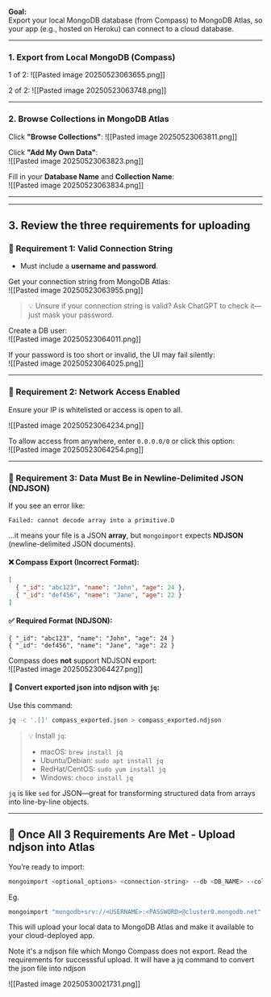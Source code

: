 
**Goal:**  
Export your local MongoDB database (from Compass) to MongoDB Atlas, so your app (e.g., hosted on Heroku) can connect to a cloud database.

---

### 1. Export from Local MongoDB (Compass)

1 of 2:
![[Pasted image 20250523063655.png]]  

2 of 2:
![[Pasted image 20250523063748.png]]

---

### 2. Browse Collections in MongoDB Atlas

Click **"Browse Collections"**:
![[Pasted image 20250523063811.png]]

Click **"Add My Own Data"**:  
![[Pasted image 20250523063823.png]]

Fill in your **Database Name** and **Collection Name**:  
![[Pasted image 20250523063834.png]]

---


---

## 3. Review the three requirements for uploading

### 📌 Requirement 1: Valid Connection String

- Must include a **username and password**.

Get your connection string from MongoDB Atlas:  
![[Pasted image 20250523063955.png]]

> 💡 Unsure if your connection string is valid? Ask ChatGPT to check it—just mask your password.

Create a DB user:  
![[Pasted image 20250523064011.png]]

If your password is too short or invalid, the UI may fail silently:  
![[Pasted image 20250523064025.png]]

---

### 📌 Requirement 2: Network Access Enabled

Ensure your IP is whitelisted or access is open to all.

![[Pasted image 20250523064234.png]]

To allow access from anywhere, enter `0.0.0.0/0` or click this option:  
![[Pasted image 20250523064254.png]]

---

### 📌 Requirement 3: Data Must Be in Newline-Delimited JSON (NDJSON)

If you see an error like:

```
Failed: cannot decode array into a primitive.D
```

…it means your file is a JSON **array**, but `mongoimport` expects **NDJSON** (newline-delimited JSON documents).

#### ❌ Compass Export (Incorrect Format):

```json
[
  { "_id": "abc123", "name": "John", "age": 24 },
  { "_id": "def456", "name": "Jane", "age": 22 }
]
```

#### ✅ Required Format (NDJSON):

```
{ "_id": "abc123", "name": "John", "age": 24 }
{ "_id": "def456", "name": "Jane", "age": 22 }
```

Compass does **not** support NDJSON export:  
![[Pasted image 20250523064427.png]]

#### 🔁 Convert exported json into ndjson with `jq`:

Use this command:

```bash
jq -c '.[]' compass_exported.json > compass_exported.ndjson
```

> 💡 Install `jq`:
> 
> - macOS: `brew install jq`
> - Ubuntu/Debian: `sudo apt install jq`
> - RedHat/CentOS: `sudo yum install jq`
> - Windows: `choco install jq`
>     

`jq` is like `sed` for JSON—great for transforming structured data from arrays into line-by-line objects.

---

## 🎉 Once All 3 Requirements Are Met - Upload ndjson into Atlas

You’re ready to import:
```bash
mongoimport <optional_options> <connection-string> --db <DB_NAME> --collection <COLLECTION_NAME> compass_exported.ndjson
```


Eg. 
```bash
mongoimport "mongodb+srv://<USERNAME>:<PASSWORD>@cluster0.mongodb.net" --db my_database --collection my_collection compass_exported.ndjson
```

This will upload your local data to MongoDB Atlas and make it available to your cloud-deployed app.

Note it's a ndjson file which Mongo Compass does not export. Read the requirements for successsful upload. It will have a jq command to convert the json file into ndjson

![[Pasted image 20250530021731.png]]